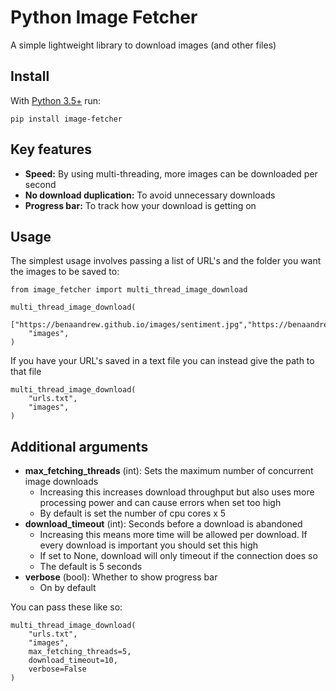 # Python Image Fetcher
A simple lightweight library to download images (and other files)

## Install
With [Python 3.5+](https://www.python.org/) run:
```
pip install image-fetcher
```


## Key features
* **Speed:** By using multi-threading, more images can be downloaded per second
* **No download duplication:** To avoid unnecessary downloads
* **Progress bar:** To track how your download is getting on


## Usage
The simplest usage involves passing a list of URL's and the folder you want the images to be saved to:
```
from image_fetcher import multi_thread_image_download

multi_thread_image_download(
    ["https://benaandrew.github.io/images/sentiment.jpg","https://benaandrew.github.io/images/dog.jpg"],
    "images",
)
```

If you have your URL's saved in a text file you can instead give the path to that file
```
multi_thread_image_download(
    "urls.txt",
    "images",
)
```

## Additional arguments
- **max_fetching_threads** (int): Sets the maximum number of concurrent image downloads 
    - Increasing this increases download throughput but also uses more processing power and can cause errors when set too high
    - By default is set the number of cpu cores x 5
- **download_timeout** (int): Seconds before a download is abandoned
    - Increasing this means more time will be allowed per download. If every download is important you should set this high
    - If set to None, download will only timeout if the connection does so
    - The default is 5 seconds
- **verbose** (bool): Whether to show progress bar
    - On by default

You can pass these like so:
```
multi_thread_image_download(
    "urls.txt",
    "images",
    max_fetching_threads=5,
    download_timeout=10,
    verbose=False
)
```
